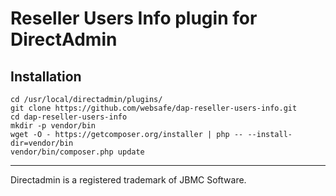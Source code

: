 Reseller Users Info plugin for DirectAdmin
==========================================


Installation
------------

~~~~
cd /usr/local/directadmin/plugins/
git clone https://github.com/websafe/dap-reseller-users-info.git
cd dap-reseller-users-info
mkdir -p vendor/bin
wget -O - https://getcomposer.org/installer | php -- --install-dir=vendor/bin
vendor/bin/composer.php update
~~~~


----
Directadmin is a registered trademark of JBMC Software.
